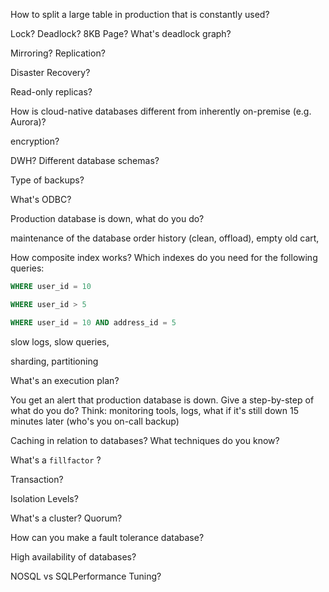 How to split a large table in production that is constantly used?

Lock? Deadlock? 8KB Page? What's deadlock graph?

Mirroring? Replication?

Disaster Recovery? 

Read-only replicas?

How is cloud-native databases different from inherently on-premise (e.g. Aurora)?

encryption?

DWH? Different database schemas?

Type of backups?

What's ODBC?

Production database is down, what do you do?

maintenance of the database 
order history (clean, offload), empty old cart,

How composite index works? Which indexes do you need for the following queries:
```sql
WHERE user_id = 10
```
```sql
WHERE user_id > 5
```
```sql
WHERE user_id = 10 AND address_id = 5
```

slow logs, slow queries, 

sharding, partitioning

What's an execution plan?

You get an alert that production database is down. Give a step-by-step of what do you do?
Think: monitoring tools, logs, what if it's still down 15 minutes later (who's you on-call backup)  

Caching in relation to databases? What techniques do you know?

What's a `fillfactor` ?

Transaction?

Isolation Levels?

What's a cluster? Quorum?

How can you make a fault tolerance database?

High availability of databases?

NOSQL vs SQLPerformance Tuning?

